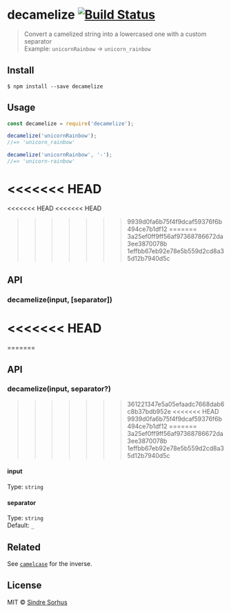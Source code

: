 # decamelize [![Build Status](https://travis-ci.org/sindresorhus/decamelize.svg?branch=master)](https://travis-ci.org/sindresorhus/decamelize)

> Convert a camelized string into a lowercased one with a custom separator<br>
> Example: `unicornRainbow` → `unicorn_rainbow`


## Install

```
$ npm install --save decamelize
```


## Usage

```js
const decamelize = require('decamelize');

decamelize('unicornRainbow');
//=> 'unicorn_rainbow'

decamelize('unicornRainbow', '-');
//=> 'unicorn-rainbow'
```

<<<<<<< HEAD
=======
<<<<<<< HEAD
<<<<<<< HEAD
>>>>>>> 9939d0fa6b75f4f9dcaf59376f6b494ce7b1df12
=======
>>>>>>> 3a25ef0ff9ff56af97368786672da3ee3870078b
>>>>>>> 1effbb67eb92e78e5b559d2cd8a35d12b7940d5c

## API

### decamelize(input, [separator])
<<<<<<< HEAD
=======
=======
## API

### decamelize(input, separator?)
>>>>>>> 361221347e5a05efaadc7668dab6c8b37bdb952e
<<<<<<< HEAD
>>>>>>> 9939d0fa6b75f4f9dcaf59376f6b494ce7b1df12
=======
>>>>>>> 3a25ef0ff9ff56af97368786672da3ee3870078b
>>>>>>> 1effbb67eb92e78e5b559d2cd8a35d12b7940d5c

#### input

Type: `string`

#### separator

Type: `string`<br>
Default: `_`


## Related

See [`camelcase`](https://github.com/sindresorhus/camelcase) for the inverse.


## License

MIT © [Sindre Sorhus](https://sindresorhus.com)
